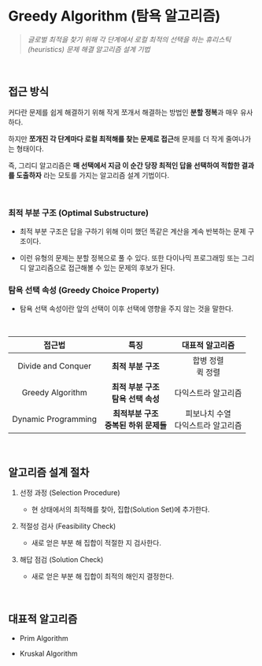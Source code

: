 # Greedy Algorithm (탐욕 알고리즘)

> *글로벌 최적을 찾기 위해 각 단계에서 로컬 최적의 선택을 하는 휴리스틱(heuristics) 문제 해결 알고리즘 설계 기법*

<br>

## 접근 방식

커다란 문제를 쉽게 해결하기 위해 작게 쪼개서 해결하는 방법인 **분할 정복**과 매우 유사하다.

하지만 **쪼개진 각 단계마다 로컬 최적해를 찾는 문제로 접근**해 문제를 더 작게 줄여나가는 형태이다.

즉, 그리디 알고리즘은 **매 선택에서 지금 이 순간 당장 최적인 답을 선택하여 적합한 결과를 도출하자** 라는 모토를 가지는 알고리즘 설계 기법이다.

<br>

### 최적 부분 구조 (Optimal Substructure)

* 최적 부분 구조은 답을 구하기 위해 이미 했던 똑같은 계산을 계속 반복하는 문제 구조이다.

* 이런 유형의 문제는 분할 정복으로 풀 수 있다. 또한 다이나믹 프로그래밍 또는 그리디 알고리즘으로 접근해볼 수 있는 문제의 후보가 된다.

### 탐욕 선택 속성 (Greedy Choice Property)

* 탐욕 선택 속성이란 앞의 선택이 이후 선택에 영향을 주지 않는 것을 말한다.


<br>

| 접근법              | 특징                                         | 대표적 알고리즘                      |
| :-----------------: | :------------------------------------------: | :----------------------------------: |
| Divide and Conquer  | __최적 부분 구조__                           | 합병 정렬<br> 퀵 정렬                |
| Greedy Algorithm    | __최적 부분 구조__<br> __탐욕 선택 속성__    | 다익스트라 알고리즘                  |
| Dynamic Programming | __최적부분 구조__<br> __중복된 하위 문제들__ | 피보나치 수열<br>다익스트라 알고리즘 |

<br>

## 알고리즘 설계 절차

1. 선정 과정 (Selection Procedure)
    - 현 상태에서의 최적해를 찾아, 집합(Solution Set)에 추가한다.

2. 적절성 검사 (Feasibility Check)
    - 새로 얻은 부분 해 집합이 적절한 지 검사한다.

3. 해답 점검 (Solution Check)
    - 새로 얻은 부분 해 집합이 최적의 해인지 결정한다.

<br>

## 대표적 알고리즘

* Prim Algorithm

* Kruskal Algorithm